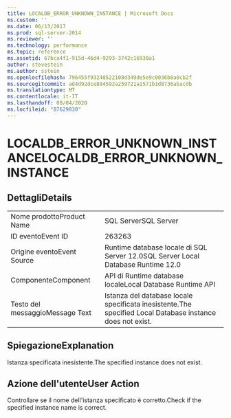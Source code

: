 ```yaml
---
title: LOCALDB_ERROR_UNKNOWN_INSTANCE | Microsoft Docs
ms.custom: ''
ms.date: 06/13/2017
ms.prod: sql-server-2014
ms.reviewer: ''
ms.technology: performance
ms.topic: reference
ms.assetid: 67bca4f1-915d-46d4-9293-3742c16930a1
author: stevestein
ms.author: sstein
ms.openlocfilehash: 796455f93248522108d349de5e9c0036b8a0cb2f
ms.sourcegitcommit: ad4d92dce894592a259721a1571b1d8736abacdb
ms.translationtype: MT
ms.contentlocale: it-IT
ms.lasthandoff: 08/04/2020
ms.locfileid: "87629830"
---
```

# <a name="localdb_error_unknown_instance"></a><span data-ttu-id="8d841-102">LOCALDB_ERROR_UNKNOWN_INSTANCE</span><span class="sxs-lookup"><span data-stu-id="8d841-102">LOCALDB_ERROR_UNKNOWN_INSTANCE</span></span>
    
## <a name="details"></a><span data-ttu-id="8d841-103">Dettagli</span><span class="sxs-lookup"><span data-stu-id="8d841-103">Details</span></span>  
  
|||  
|-|-|  
|<span data-ttu-id="8d841-104">Nome prodotto</span><span class="sxs-lookup"><span data-stu-id="8d841-104">Product Name</span></span>|<span data-ttu-id="8d841-105">SQL Server</span><span class="sxs-lookup"><span data-stu-id="8d841-105">SQL Server</span></span>|  
|<span data-ttu-id="8d841-106">ID evento</span><span class="sxs-lookup"><span data-stu-id="8d841-106">Event ID</span></span>|<span data-ttu-id="8d841-107">263</span><span class="sxs-lookup"><span data-stu-id="8d841-107">263</span></span>|  
|<span data-ttu-id="8d841-108">Origine evento</span><span class="sxs-lookup"><span data-stu-id="8d841-108">Event Source</span></span>|<span data-ttu-id="8d841-109">Runtime database locale di SQL Server 12.0</span><span class="sxs-lookup"><span data-stu-id="8d841-109">SQL Server Local Database Runtime 12.0</span></span>|  
|<span data-ttu-id="8d841-110">Componente</span><span class="sxs-lookup"><span data-stu-id="8d841-110">Component</span></span>|<span data-ttu-id="8d841-111">API di Runtime database locale</span><span class="sxs-lookup"><span data-stu-id="8d841-111">Local Database Runtime API</span></span>|  
|<span data-ttu-id="8d841-112">Testo del messaggio</span><span class="sxs-lookup"><span data-stu-id="8d841-112">Message Text</span></span>|<span data-ttu-id="8d841-113">Istanza del database locale specificata inesistente.</span><span class="sxs-lookup"><span data-stu-id="8d841-113">The specified Local Database instance does not exist.</span></span>|  
  
## <a name="explanation"></a><span data-ttu-id="8d841-114">Spiegazione</span><span class="sxs-lookup"><span data-stu-id="8d841-114">Explanation</span></span>  
 <span data-ttu-id="8d841-115">Istanza specificata inesistente.</span><span class="sxs-lookup"><span data-stu-id="8d841-115">The specified instance does not exist.</span></span>  
  
## <a name="user-action"></a><span data-ttu-id="8d841-116">Azione dell'utente</span><span class="sxs-lookup"><span data-stu-id="8d841-116">User Action</span></span>  
 <span data-ttu-id="8d841-117">Controllare se il nome dell'istanza specificato è corretto.</span><span class="sxs-lookup"><span data-stu-id="8d841-117">Check if the specified instance name is correct.</span></span>  
  
  
